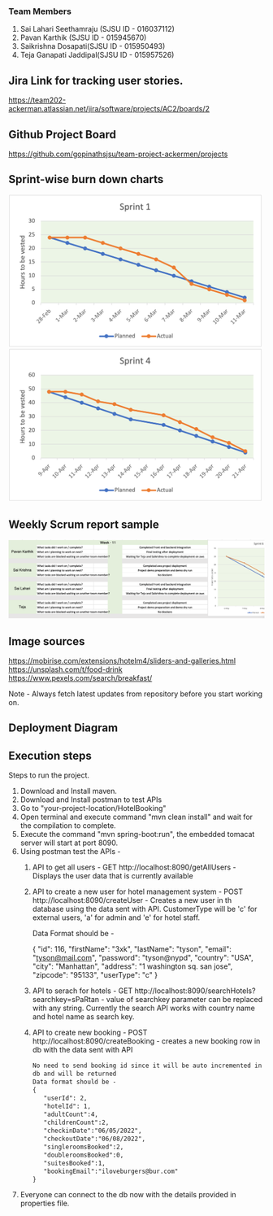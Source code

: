 ### Team Members

1. Sai Lahari Seethamraju (SJSU ID - 016037112)
2. Pavan Karthik (SJSU ID - 015945670)
3. Saikrishna Dosapati(SJSU ID - 015950493)
4. Teja Ganapati Jaddipal(SJSU ID - 015957526)


## Jira Link for tracking user stories.
https://team202-ackerman.atlassian.net/jira/software/projects/AC2/boards/2


## Github Project Board
https://github.com/gopinathsjsu/team-project-ackermen/projects

## Sprint-wise burn down charts
<img src="/BurnDownCharts/Sprint_1.png" alt="Sprint 1 Burn down chart" title="Sprint 1 Burn down chart" style="display: inline-block; margin-left: 0 auto; width: 500px">
<img src="/BurnDownCharts/Sprint_4.png" alt="Sprint 4 Burn down chart" title="Sprint 4 Burn down chart" style="display: inline-block; margin-right: 0 auto; width: 500px">

## Weekly Scrum report sample
<img src="/webpages/Weekly_Scrum_Report.png" alt="Sprint 4 Burn down chart" title="Sprint 4 Burn down chart" style="display: inline-block; margin-right: 0 auto; width: 800px">

## Image sources

https://mobirise.com/extensions/hotelm4/sliders-and-galleries.html
https://unsplash.com/t/food-drink
https://www.pexels.com/search/breakfast/


Note - Always fetch latest updates from repository before you start working on.

## Deployment Diagram

## Execution steps
Steps to run the project.

1. Download and Install maven.
2. Download and Install postman to test APIs
3. Go to "your-project-location/HotelBooking"
4. Open terminal and execute command "mvn clean install" and wait for the compilation to complete.
5. Execute the command "mvn spring-boot:run", the embedded tomacat server will start at port 8090.
6. Using postman test the APIs - 
      1. API to get all users  - GET http://localhost:8090/getAllUsers -  Displays the user data that is currently available
      2. API to create a new user for hotel management system - POST http://localhost:8090/createUser - Creates a new user in th database using the data sent with API. CustomerType will be 'c' for external users, 'a' for admin and 'e' for hotel staff.
      
      
            Data Format should be - 
            
            {
              "id": 116,
              "firstName": "3xk",
              "lastName": "tyson",
              "email": "tyson@mail.com",
              "password": "tyson@nypd",
              "country": "USA",
              "city": "Manhattan",
              "address": "1 washington sq. san jose",
              "zipcode": "95133",
              "userType": "c"
            }
      
      3. API to serach for hotels - GET http://localhost:8090/searchHotels?searchkey=sPaRtan - value of searchkey parameter can be replaced with any string. Currently the search API works with country name and hotel name as search key.
      4. API to create new booking - POST http://localhost:8090/createBooking - creates a new booking row in db with the data sent with API

             No need to send booking id since it will be auto incremented in db and will be returned
             Data format should be - 
             {
                "userId": 2, 
                "hotelId": 1,
                "adultCount":4,
                "childrenCount":2,
                "checkinDate":"06/05/2022",
                "checkoutDate":"06/08/2022",
                "singleroomsBooked":2,
                "doubleroomsBooked":0,
                "suitesBooked":1,
                "bookingEmail":"iloveburgers@bur.com"
             }
      
7. Everyone can connect to the db now with the details provided in properties file.
